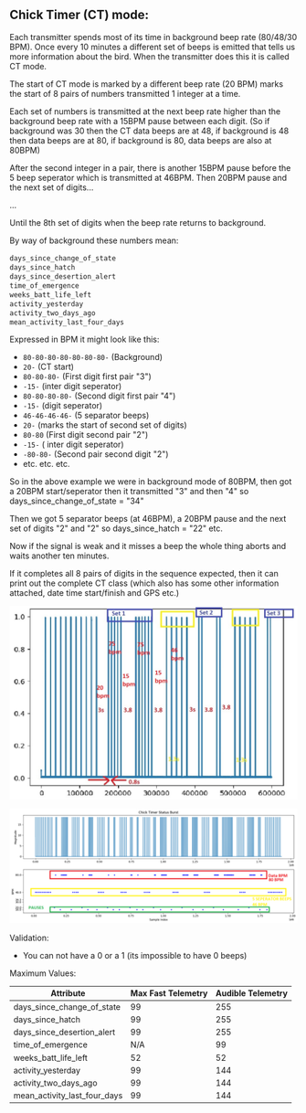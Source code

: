 ## Chick Timer (CT) mode:

Each transmitter spends most of its time in background beep rate (80/48/30 BPM).
Once every 10 minutes a different set of beeps is emitted that tells us more information 
about the bird. When the transmitter does this it is called CT mode.

The start of CT mode is marked by a different beep rate (20 BPM) marks the start 
of 8 pairs of numbers transmitted 1 integer at a time.

Each set of numbers is transmitted at the next beep rate higher than 
the background beep rate with a 15BPM pause between each digit. (So if background was 
30 then the CT data beeps are at 48, if background is 48 then data beeps are at 80, 
if background is 80, data beeps are also at 80BPM)

After the second integer in a pair, there is another 15BPM pause before the 5 beep seperator which is transmitted at 46BPM.
Then  20BPM pause and the next set of digits...

...

Until the 8th set of digits when the beep rate returns to background.

By way of background these numbers mean:

    days_since_change_of_state
    days_since_hatch
    days_since_desertion_alert
    time_of_emergence
    weeks_batt_life_left
    activity_yesterday
    activity_two_days_ago
    mean_activity_last_four_days

Expressed in BPM it might look like this:

- `80-80-80-80-80-80-80-` (Background)
- `20-` (CT start)
- `80-80-80-` (First digit first pair "3")
- `-15-` (inter digit seperator)
- `80-80-80-80-` (Second digit first pair "4")
- `-15-` (digit seperator)
- `46-46-46-46-` (5 separator beeps)
- `20-` (marks the start of second set of digits)
- `80-80` (First digit second pair "2")
- `-15-` ( inter digit seperator)
- `-80-80-` (Second pair second digit "2")
- etc. etc. etc.

So in the above example we were in background mode of 80BPM, then got a 20BPM 
start/seperator then it transmitted "3" and then "4" so days_since_change_of_state = "34"

Then we got 5 separator beeps (at 46BPM), a 20BPM pause and the next 
set of digits "2" and "2" so days_since_hatch = "22" etc.

Now if the signal is weak and it misses a beep the whole thing aborts and waits
another ten minutes.

If it completes all 8 pairs of digits in the sequence expected, then it can 
print out the complete CT class (which also has some other information attached, 
date time start/finish and GPS etc.)

![CT signal and gaps](ct_signal_gaps_picture.jpg)


![CT image](ct_image.png)


Validation:

 - You can not have a 0 or a 1 (its impossible to have 0 beeps)
 
 Maximum Values:

| Attribute | Max Fast Telemetry | Audible Telemetry |
|-----------|--------------------|-------------------|
|days_since_change_of_state  | 99 | 255 |
|days_since_hatch | 99 |255 | 
|days_since_desertion_alert | 99 | 255 | 
|time_of_emergence | N/A | 99 | 255 |
|weeks_batt_life_left | 52 | 52 |
|activity_yesterday | 99 | 144 |
|activity_two_days_ago | 99 |144 |
|mean_activity_last_four_days | 99 | 144 |

